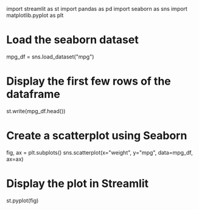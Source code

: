 import streamlit as st
import pandas as pd
import seaborn as sns
import matplotlib.pyplot as plt

# Load the seaborn dataset
mpg_df = sns.load_dataset("mpg")

# Display the first few rows of the dataframe
st.write(mpg_df.head())

# Create a scatterplot using Seaborn
fig, ax = plt.subplots()
sns.scatterplot(x="weight", y="mpg", data=mpg_df, ax=ax)

# Display the plot in Streamlit
st.pyplot(fig)

